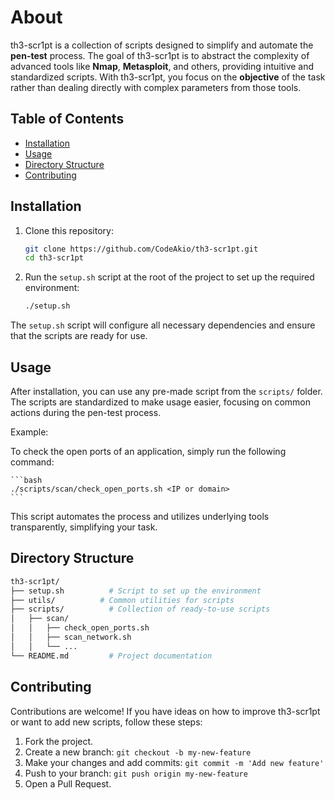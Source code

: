 # About

th3-scr1pt is a collection of scripts designed to simplify and automate the **pen-test** process. The goal of th3-scr1pt is to abstract the complexity of advanced tools like **Nmap**, **Metasploit**, and others, providing intuitive and standardized scripts. With th3-scr1pt, you focus on the **objective** of the task rather than dealing directly with complex parameters from those tools.

## Table of Contents

- [Installation](#installation)
- [Usage](#usage)
- [Directory Structure](#directory-structure)
- [Contributing](#contributing)

## Installation

1. Clone this repository:

    ```bash
   git clone https://github.com/CodeAkio/th3-scr1pt.git
   cd th3-scr1pt
   ```
2. Run the `setup.sh` script at the root of the project to set up the required environment:

    ```bash
    ./setup.sh
    ```
The `setup.sh` script will configure all necessary dependencies and ensure that the scripts are ready for use.

## Usage

After installation, you can use any pre-made script from the `scripts/` folder. The scripts are standardized to make usage easier, focusing on common actions during the pen-test process.

Example:

To check the open ports of an application, simply run the following command:

    ```bash
    ./scripts/scan/check_open_ports.sh <IP or domain>
    ```

This script automates the process and utilizes underlying tools transparently, simplifying your task.

## Directory Structure

```bash
th3-scr1pt/
├── setup.sh          # Script to set up the environment
├── utils/          # Common utilities for scripts
├── scripts/          # Collection of ready-to-use scripts
│   ├── scan/
│   │   ├── check_open_ports.sh
│   │   ├── scan_network.sh
│   │   └── ...
└── README.md         # Project documentation
```

## Contributing

Contributions are welcome! If you have ideas on how to improve th3-scr1pt or want to add new scripts, follow these steps:

1. Fork the project.
2. Create a new branch: `git checkout -b my-new-feature`
3. Make your changes and add commits: `git commit -m 'Add new feature'`
4. Push to your branch: `git push origin my-new-feature`
5. Open a Pull Request.
